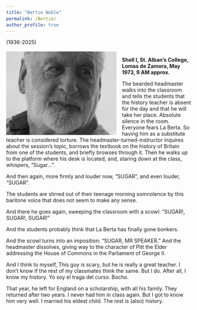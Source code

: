 ```yaml
---
title: "Bertie Noble"
permalink: /Bertie/
author_profile: true
---
```


(1936-2025)<br><br>
<img src="/images/Bertie.png" align="left" style="margin-right: 15px; width: 300px;" />



**Shell I, St. Alban’s College, Lomas de Zamora, May 1973, 9 AM approx.**

The bearded headmaster walks into the classroom and tells the students that the history teacher is absent for the day and that he will take her place. Absolute silence in the room. Everyone fears La Berta. So having him as a substitute teacher is considered torture. The headmaster-turned-instructor inquires about the session’s topic, borrows the textbook on the history of Britain from one of the students, and briefly browses through it. Then he walks up to the platform where his desk is located, and, staring down at the class, whispers, “Sugar…”.

And then again, more firmly and louder now, “SUGAR”, and even louder, “SUGAR”.

The students are stirred out of their teenage morning somnolence by this baritone voice that does not seem to make any sense.

And there he goes again, sweeping the classroom with a scowl: “SUGAR!, SUGAR!, SUGAR!”

And the students probably think that La Berta has finally gone bonkers.

And the scowl turns into an imposition: “SUGAR, MR SPEAKER.” And the headmaster dissolves, giving way to the character of Pitt the Elder addressing the House of Commons in the Parliament of George II.

And I think to myself, This guy is scary, but he is really a great teacher. I don’t know if the rest of my classmates think the same. But I do. After all, I know my history. Yo soy el traga del curso. Bocho.

That year, he left for England on a scholarship, with all his family. They returned after two years. I never had him in class again. But I got to know him very well. I married his eldest child. The rest is (also) history.
